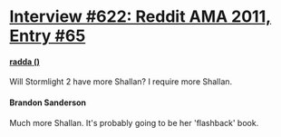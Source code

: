 # [Interview #622: Reddit AMA 2011, Entry #65](https://www.theoryland.com/intvmain.php?i=622#65)

#### [radda ()](http://www.reddit.com/r/Fantasy/comments/k0fp8/iama_professional_fantasy_novelist_named_brandon/c2gk8gg)

Will Stormlight 2 have more Shallan? I require more Shallan.

#### Brandon Sanderson

Much more Shallan. It's probably going to be her 'flashback' book.

